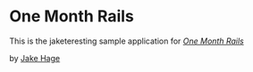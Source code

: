 # One Month Rails

This is the jaketeresting sample application for [*One Month Rails*](http://onemonthrails.com)

by [Jake Hage](http://jakehage.com/jakehage.html)